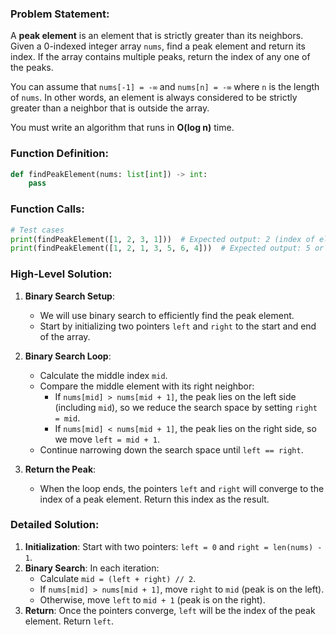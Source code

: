 ### Problem Statement:
A **peak element** is an element that is strictly greater than its neighbors. Given a 0-indexed integer array `nums`, find a peak element and return its index. If the array contains multiple peaks, return the index of any one of the peaks.

You can assume that `nums[-1] = -∞` and `nums[n] = -∞` where `n` is the length of `nums`. In other words, an element is always considered to be strictly greater than a neighbor that is outside the array.

You must write an algorithm that runs in **O(log n)** time.

### Function Definition:
```python
def findPeakElement(nums: list[int]) -> int:
    pass
```

### Function Calls:

```python
# Test cases
print(findPeakElement([1, 2, 3, 1]))  # Expected output: 2 (index of element 3)
print(findPeakElement([1, 2, 1, 3, 5, 6, 4]))  # Expected output: 5 or 1
```

### High-Level Solution:

1. **Binary Search Setup**: 
   - We will use binary search to efficiently find the peak element.
   - Start by initializing two pointers `left` and `right` to the start and end of the array.

2. **Binary Search Loop**:
   - Calculate the middle index `mid`.
   - Compare the middle element with its right neighbor:
     - If `nums[mid] > nums[mid + 1]`, the peak lies on the left side (including `mid`), so we reduce the search space by setting `right = mid`.
     - If `nums[mid] < nums[mid + 1]`, the peak lies on the right side, so we move `left = mid + 1`.
   - Continue narrowing down the search space until `left == right`.

3. **Return the Peak**:
   - When the loop ends, the pointers `left` and `right` will converge to the index of a peak element. Return this index as the result.

### Detailed Solution:

1. **Initialization**: Start with two pointers: `left = 0` and `right = len(nums) - 1`.
2. **Binary Search**: In each iteration:
   - Calculate `mid = (left + right) // 2`.
   - If `nums[mid] > nums[mid + 1]`, move `right` to `mid` (peak is on the left).
   - Otherwise, move `left` to `mid + 1` (peak is on the right).
3. **Return**: Once the pointers converge, `left` will be the index of the peak element. Return `left`.